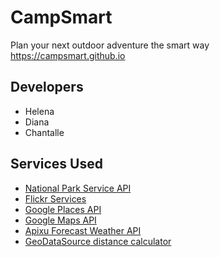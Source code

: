 # CampSmart
Plan your next outdoor adventure the smart way
https://campsmart.github.io

## Developers
- Helena
- Diana
- Chantalle

## Services Used
- [National Park Service API](https://www.nps.gov/subjects/developer/api-documentation.htm)
- [Flickr Services](https://www.flickr.com/services/api/)
- [Google Places API](https://developers.google.com/places/web-service/intro)
- [Google Maps API](https://developers.google.com/maps/documentation/javascript/tutorial)
- [Apixu Forecast Weather API](https://www.apixu.com/doc/forecast.aspx)
- [GeoDataSource distance calculator](https://www.geodatasource.com/developers/javascript)
